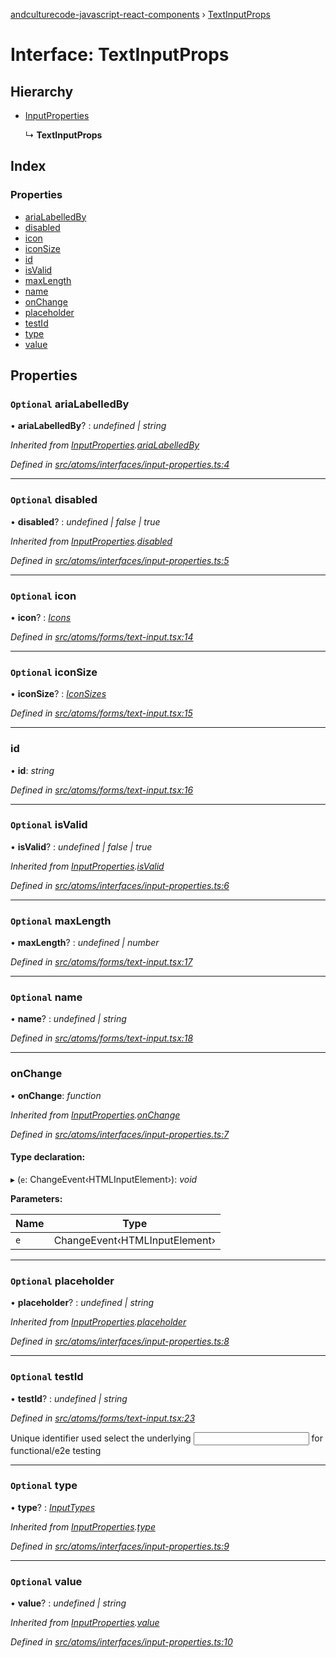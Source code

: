[andculturecode-javascript-react-components](../README.md) › [TextInputProps](textinputprops.md)

# Interface: TextInputProps

## Hierarchy

* [InputProperties](inputproperties.md)

  ↳ **TextInputProps**

## Index

### Properties

* [ariaLabelledBy](textinputprops.md#optional-arialabelledby)
* [disabled](textinputprops.md#optional-disabled)
* [icon](textinputprops.md#optional-icon)
* [iconSize](textinputprops.md#optional-iconsize)
* [id](textinputprops.md#id)
* [isValid](textinputprops.md#optional-isvalid)
* [maxLength](textinputprops.md#optional-maxlength)
* [name](textinputprops.md#optional-name)
* [onChange](textinputprops.md#onchange)
* [placeholder](textinputprops.md#optional-placeholder)
* [testId](textinputprops.md#optional-testid)
* [type](textinputprops.md#optional-type)
* [value](textinputprops.md#optional-value)

## Properties

### `Optional` ariaLabelledBy

• **ariaLabelledBy**? : *undefined | string*

*Inherited from [InputProperties](inputproperties.md).[ariaLabelledBy](inputproperties.md#optional-arialabelledby)*

*Defined in [src/atoms/interfaces/input-properties.ts:4](https://github.com/AndcultureCode/AndcultureCode.JavaScript.React.Components/blob/3b573d9/src/atoms/interfaces/input-properties.ts#L4)*

___

### `Optional` disabled

• **disabled**? : *undefined | false | true*

*Inherited from [InputProperties](inputproperties.md).[disabled](inputproperties.md#optional-disabled)*

*Defined in [src/atoms/interfaces/input-properties.ts:5](https://github.com/AndcultureCode/AndcultureCode.JavaScript.React.Components/blob/3b573d9/src/atoms/interfaces/input-properties.ts#L5)*

___

### `Optional` icon

• **icon**? : *[Icons](../enums/icons.md)*

*Defined in [src/atoms/forms/text-input.tsx:14](https://github.com/AndcultureCode/AndcultureCode.JavaScript.React.Components/blob/3b573d9/src/atoms/forms/text-input.tsx#L14)*

___

### `Optional` iconSize

• **iconSize**? : *[IconSizes](../enums/iconsizes.md)*

*Defined in [src/atoms/forms/text-input.tsx:15](https://github.com/AndcultureCode/AndcultureCode.JavaScript.React.Components/blob/3b573d9/src/atoms/forms/text-input.tsx#L15)*

___

###  id

• **id**: *string*

*Defined in [src/atoms/forms/text-input.tsx:16](https://github.com/AndcultureCode/AndcultureCode.JavaScript.React.Components/blob/3b573d9/src/atoms/forms/text-input.tsx#L16)*

___

### `Optional` isValid

• **isValid**? : *undefined | false | true*

*Inherited from [InputProperties](inputproperties.md).[isValid](inputproperties.md#optional-isvalid)*

*Defined in [src/atoms/interfaces/input-properties.ts:6](https://github.com/AndcultureCode/AndcultureCode.JavaScript.React.Components/blob/3b573d9/src/atoms/interfaces/input-properties.ts#L6)*

___

### `Optional` maxLength

• **maxLength**? : *undefined | number*

*Defined in [src/atoms/forms/text-input.tsx:17](https://github.com/AndcultureCode/AndcultureCode.JavaScript.React.Components/blob/3b573d9/src/atoms/forms/text-input.tsx#L17)*

___

### `Optional` name

• **name**? : *undefined | string*

*Defined in [src/atoms/forms/text-input.tsx:18](https://github.com/AndcultureCode/AndcultureCode.JavaScript.React.Components/blob/3b573d9/src/atoms/forms/text-input.tsx#L18)*

___

###  onChange

• **onChange**: *function*

*Inherited from [InputProperties](inputproperties.md).[onChange](inputproperties.md#onchange)*

*Defined in [src/atoms/interfaces/input-properties.ts:7](https://github.com/AndcultureCode/AndcultureCode.JavaScript.React.Components/blob/3b573d9/src/atoms/interfaces/input-properties.ts#L7)*

#### Type declaration:

▸ (`e`: ChangeEvent‹HTMLInputElement›): *void*

**Parameters:**

Name | Type |
------ | ------ |
`e` | ChangeEvent‹HTMLInputElement› |

___

### `Optional` placeholder

• **placeholder**? : *undefined | string*

*Inherited from [InputProperties](inputproperties.md).[placeholder](inputproperties.md#optional-placeholder)*

*Defined in [src/atoms/interfaces/input-properties.ts:8](https://github.com/AndcultureCode/AndcultureCode.JavaScript.React.Components/blob/3b573d9/src/atoms/interfaces/input-properties.ts#L8)*

___

### `Optional` testId

• **testId**? : *undefined | string*

*Defined in [src/atoms/forms/text-input.tsx:23](https://github.com/AndcultureCode/AndcultureCode.JavaScript.React.Components/blob/3b573d9/src/atoms/forms/text-input.tsx#L23)*

Unique identifier used select the underlying <input> for functional/e2e testing

___

### `Optional` type

• **type**? : *[InputTypes](../enums/inputtypes.md)*

*Inherited from [InputProperties](inputproperties.md).[type](inputproperties.md#optional-type)*

*Defined in [src/atoms/interfaces/input-properties.ts:9](https://github.com/AndcultureCode/AndcultureCode.JavaScript.React.Components/blob/3b573d9/src/atoms/interfaces/input-properties.ts#L9)*

___

### `Optional` value

• **value**? : *undefined | string*

*Inherited from [InputProperties](inputproperties.md).[value](inputproperties.md#optional-value)*

*Defined in [src/atoms/interfaces/input-properties.ts:10](https://github.com/AndcultureCode/AndcultureCode.JavaScript.React.Components/blob/3b573d9/src/atoms/interfaces/input-properties.ts#L10)*

